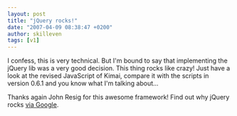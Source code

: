 ```yaml
---
layout: post
title: "jQuery rocks!"
date: "2007-04-09 08:38:47 +0200"
author: skilleven
tags: [v1]
---
```


I confess, this is very technical. But I'm bound to say that implementing the jQuery lib was a very good decision.
This thing rocks like crazy! Just have a look at the revised JavaScript of Kimai, compare it with the scripts in version 0.6.1 and you know what I'm talking about...

Thanks again John Resig for this awesome framework! Find out why jQuery rocks [via Google](http://www.google.de/search?q=jquery+rocks).
